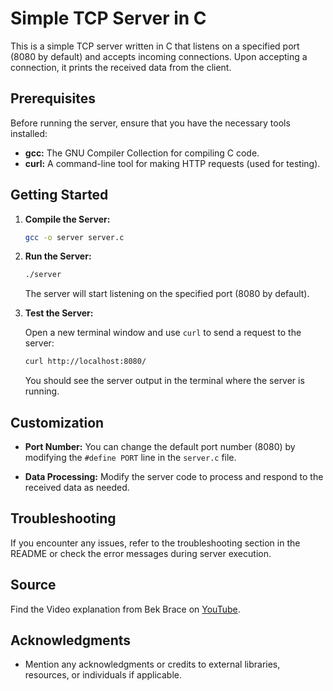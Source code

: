 # Simple TCP Server in C

This is a simple TCP server written in C that listens on a specified port (8080 by default) and accepts incoming connections. Upon accepting a connection, it prints the received data from the client.

## Prerequisites

Before running the server, ensure that you have the necessary tools installed:

- **gcc:** The GNU Compiler Collection for compiling C code.
- **curl:** A command-line tool for making HTTP requests (used for testing).

## Getting Started

1. **Compile the Server:**

    ```bash
    gcc -o server server.c
    ```

2. **Run the Server:**

    ```bash
    ./server
    ```

    The server will start listening on the specified port (8080 by default).

3. **Test the Server:**

    Open a new terminal window and use `curl` to send a request to the server:

    ```bash
    curl http://localhost:8080/
    ```

    You should see the server output in the terminal where the server is running.

## Customization

- **Port Number:**
  You can change the default port number (8080) by modifying the `#define PORT` line in the `server.c` file.

- **Data Processing:**
  Modify the server code to process and respond to the received data as needed.

## Troubleshooting

If you encounter any issues, refer to the troubleshooting section in the README or check the error messages during server execution.

## Source 
Find the Video explanation from Bek Brace on [YouTube](https://www.youtube.com/watch?v=set7R_bHG_k).

## Acknowledgments

- Mention any acknowledgments or credits to external libraries, resources, or individuals if applicable.
